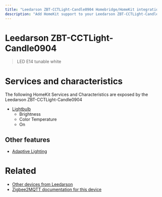 ```yaml
---
title: "Leedarson ZBT-CCTLight-Candle0904 Homebridge/HomeKit integration"
description: "Add HomeKit support to your Leedarson ZBT-CCTLight-Candle0904, using Homebridge, Zigbee2MQTT and homebridge-z2m."
---
```

<!---
This file has been GENERATED using src/docgen/docgen.ts
DO NOT EDIT THIS FILE MANUALLY!
-->
# Leedarson ZBT-CCTLight-Candle0904
> LED E14 tunable white


# Services and characteristics
The following HomeKit Services and Characteristics are exposed by
the Leedarson ZBT-CCTLight-Candle0904

* [Lightbulb](../../light.md)
  * Brightness
  * Color Temperature
  * On


## Other features
* [Adaptive Lighting](../../light.md)


# Related
* [Other devices from Leedarson](../index.md#leedarson)
* [Zigbee2MQTT documentation for this device](https://www.zigbee2mqtt.io/devices/ZBT-CCTLight-Candle0904.html)